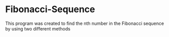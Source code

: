 # Fibonacci-Sequence
This program was created to find the nth number in the Fibonacci  sequence by using two different methods
